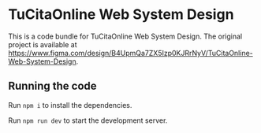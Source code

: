 
  # TuCitaOnline Web System Design

  This is a code bundle for TuCitaOnline Web System Design. The original project is available at https://www.figma.com/design/B4UpmQa7ZX5Izp0KJRrNyV/TuCitaOnline-Web-System-Design.

  ## Running the code

  Run `npm i` to install the dependencies.

  Run `npm run dev` to start the development server.
  